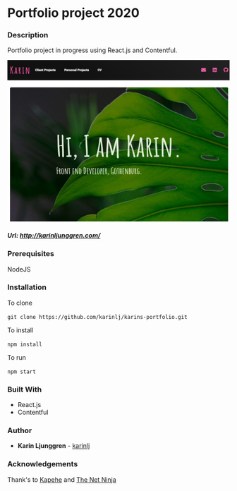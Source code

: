 # Portfolio project 2020

### Description

Portfolio project in progress using React.js and Contentful.

![Screenshot](/src/assets/screenshot.jpg?raw=true "Screenshot")

##### Url: http://karinljunggren.com/

### Prerequisites

NodeJS

### Installation

To clone

`git clone https://github.com/karinlj/karins-portfolio.git`

To install

`npm install`

To run

`npm start`

### Built With

- React.js
- Contentful

### Author

- **Karin Ljunggren** - [karinlj](https://github.com/karinlj)

### Acknowledgements

Thank's to [Kapehe](https://www.youtube.com/watch?v=NO7_jgzVgbc&t=199s) and [The Net Ninja](https://www.youtube.com/playlist?list=PL4cUxeGkcC9hNokByJilPg5g9m2APUePI)
